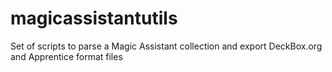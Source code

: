magicassistantutils
===================
Set of scripts to parse a Magic Assistant collection and export DeckBox.org and Apprentice format files
